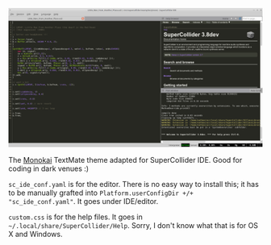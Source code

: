 ![Screenshot](screenshot.png)

The [Monokai](http://www.monokai.nl/blog/2006/07/15/textmate-color-theme/) TextMate theme adapted for SuperCollider IDE. Good for coding in dark venues :)

`sc_ide_conf.yaml` is for the editor. There is no easy way to install this; it has to be manually grafted into `Platform.userConfigDir +/+ "sc_ide_conf.yaml"`. It goes under IDE/editor.

`custom.css` is for the help files. It goes in `~/.local/share/SuperCollider/Help`. Sorry, I don't know what that is for OS X and Windows.
